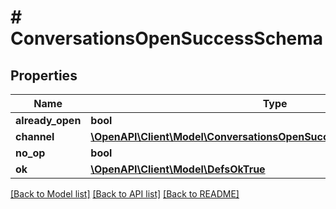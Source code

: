 # # ConversationsOpenSuccessSchema

## Properties

Name | Type | Description | Notes
------------ | ------------- | ------------- | -------------
**already_open** | **bool** |  | [optional]
**channel** | [**\OpenAPI\Client\Model\ConversationsOpenSuccessSchemaChannelInner[]**](ConversationsOpenSuccessSchemaChannelInner.md) |  |
**no_op** | **bool** |  | [optional]
**ok** | [**\OpenAPI\Client\Model\DefsOkTrue**](DefsOkTrue.md) |  |

[[Back to Model list]](../../README.md#models) [[Back to API list]](../../README.md#endpoints) [[Back to README]](../../README.md)
